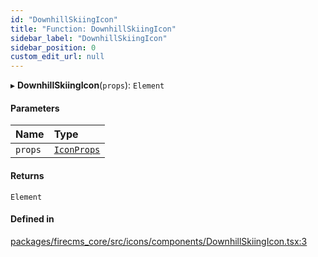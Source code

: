 ```yaml
---
id: "DownhillSkiingIcon"
title: "Function: DownhillSkiingIcon"
sidebar_label: "DownhillSkiingIcon"
sidebar_position: 0
custom_edit_url: null
---
```


▸ **DownhillSkiingIcon**(`props`): `Element`

#### Parameters

| Name | Type |
| :------ | :------ |
| `props` | [`IconProps`](../types/IconProps.md) |

#### Returns

`Element`

#### Defined in

[packages/firecms_core/src/icons/components/DownhillSkiingIcon.tsx:3](https://github.com/FireCMSco/firecms/blob/d45f3739/packages/firecms_core/src/icons/components/DownhillSkiingIcon.tsx#L3)
